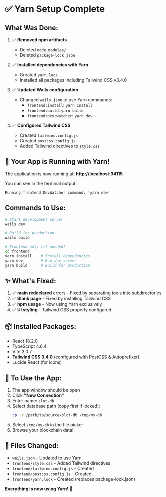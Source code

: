 # ✅ Yarn Setup Complete

## What Was Done:

1. ✅ **Removed npm artifacts**
   - Deleted `node_modules/`
   - Deleted `package-lock.json`

2. ✅ **Installed dependencies with Yarn**
   - Created `yarn.lock`
   - Installed all packages including Tailwind CSS v3.4.0

3. ✅ **Updated Wails configuration**
   - Changed `wails.json` to use Yarn commands:
     - `frontend:install`: `yarn install`
     - `frontend:build`: `yarn build`
     - `frontend:dev:watcher`: `yarn dev`

4. ✅ **Configured Tailwind CSS**
   - Created `tailwind.config.js`
   - Created `postcss.config.js`
   - Added Tailwind directives to `style.css`

## 🚀 Your App is Running with Yarn!

The application is now running at: **http://localhost:34115**

You can see in the terminal output:
```
Running frontend DevWatcher command: 'yarn dev'
```

## Commands to Use:

```bash
# Start development server
wails dev

# Build for production
wails build

# Frontend only (if needed)
cd frontend
yarn install    # Install dependencies
yarn dev        # Run dev server
yarn build      # Build for production
```

## ✨ What's Fixed:

1. ✅ **main redeclared** errors - Fixed by separating tools into subdirectories
2. ✅ **Blank page** - Fixed by installing Tailwind CSS
3. ✅ **npm usage** - Now using Yarn exclusively
4. ✅ **UI styling** - Tailwind CSS properly configured

## 📦 Installed Packages:

- React 18.2.0
- TypeScript 4.6.4
- Vite 3.0.7
- **Tailwind CSS 3.4.0** (configured with PostCSS & Autoprefixer)
- Lucide React (for icons)

## 🎯 To Use the App:

1. The app window should be open
2. Click **"New Connection"**
3. Enter name: `slot-db`
4. Select database path (copy first if locked):
   ```bash
   cp -r /path/to/source/slot-db /tmp/my-db
   ```
5. Select `/tmp/my-db` in the file picker
6. Browse your blockchain data!

## 📝 Files Changed:

- `wails.json` - Updated to use Yarn
- `frontend/style.css` - Added Tailwind directives
- `frontend/tailwind.config.js` - Created
- `frontend/postcss.config.js` - Created
- `frontend/yarn.lock` - Created (replaces package-lock.json)

**Everything is now using Yarn!** 🎉
